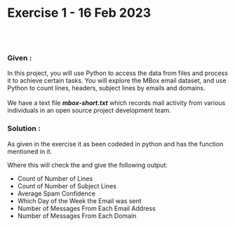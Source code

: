 # Exercise 1 - 16 Feb 2023

<br/><br/>

### Given :<br/>
In this project, you will use Python to access the data from files and process it to achieve
certain tasks. You will explore the MBox email dataset, and use Python to count lines,
headers, subject lines by emails and domains.<br/><br/>
We have a text file <b><i>mbox-short.txt</i></b> which records mail activity from various individuals in an open source project development team.


### Solution :

As given in the exercise it as been codeded in python and has the function mentioned in it.<br/>

Where this will check the and give the following output:
<ul>
  <li>Count of Number of Lines</li>
  <li>Count of Number of Subject Lines</li>
  <li>Average Spam Confidence</li>
  <li>Which Day of the Week the Email was sent</li>
  <li>Number of Messages From Each Email Address</li>
  <li>Number of Messages From Each Domain</li>
</ul>
